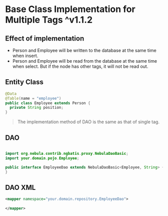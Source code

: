 # Base Class Implementation for Multiple Tags ^v1.1.2

## Effect of implementation

- Person and Employee will be written to the database at the same time when insert.
- Person and Employee will be read from the database at the same time when select. But if the node has other tags, it will not be read out.

## Entity Class
```java
@Data
@Table(name = "employee")
public class Employee extends Person {
  private String position;
}
```

> The implementation method of DAO is the same as that of single tag.

## DAO

```java

import org.nebula.contrib.ngbatis.proxy.NebulaDaoBasic;
import your.domain.pojo.Employee;

public interface EmployeeDao extends NebulaDaoBasic<Employee, String> {
}
```

## DAO XML

```xml
<mapper namespace="your.domain.repository.EmployeeDao">
    
</mapper>
```